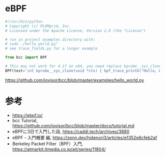 # eBPF

```python
#!/usr/bin/python
# Copyright (c) PLUMgrid, Inc.
# Licensed under the Apache License, Version 2.0 (the "License")

# run in project examples directory with:
# sudo ./hello_world.py"
# see trace_fields.py for a longer example

from bcc import BPF

# This may not work for 4.17 on x64, you need replace kprobe__sys_clone with kprobe____x64_sys_clone
BPF(text='int kprobe__sys_clone(void *ctx) { bpf_trace_printk("Hello, World!\\n"); return 0; }').trace_print()
```
https://github.com/iovisor/bcc/blob/master/examples/hello_world.py

# 参考
- https://ebpf.io/
- bcc Tutorial, https://github.com/iovisor/bcc/blob/master/docs/tutorial.md
- eBPFに3日で入門した話, https://caddi.tech/archives/3880
- eBPF - 入門概要 編, https://zenn.dev/hidenori3/articles/e1352e8cfeb2af
- Berkeley Packet Filter（BPF）入門, https://atmarkit.itmedia.co.jp/ait/series/11804/
